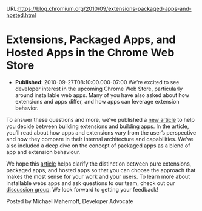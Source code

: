 URL:https://blog.chromium.org/2010/09/extensions-packaged-apps-and-hosted.html
# Extensions, Packaged Apps, and Hosted Apps in the Chrome Web Store
- **Published**: 2010-09-27T08:10:00.000-07:00
We’re excited to see developer interest in the upcoming Chrome Web Store, particularly around installable web apps. Many of you have also asked about how extensions and apps differ, and how apps can leverage extension behavior.  
  
To answer these questions and more, we’ve published a [new article](http://code.google.com/chrome/webstore/articles/apps_vs_extensions.html) to help you decide between building extensions and building apps. In the article, you’ll read about how apps and extensions vary from the user’s perspective and how they compare in their internal architecture and capabilities. We’ve also included a deep dive on the concept of packaged apps as a blend of app and extension behaviour.  
  
We hope this [article](http://code.google.com/chrome/webstore/articles/apps_vs_extensions.html) helps clarify the distinction between pure extensions, packaged apps, and hosted apps so that you can choose the approach that makes the most sense for your work and your users. To learn more about installable webs apps and ask questions to our team, check out our [discussion group](http://groups.google.com/a/chromium.org/group/chromium-apps/topics). We look forward to getting your feedback!  
  
Posted by Michael Mahemoff, Developer Advocate